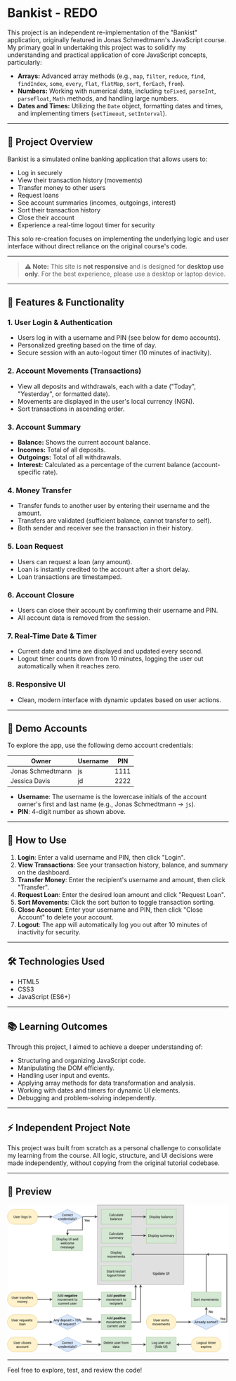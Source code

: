 # Bankist - REDO

This project is an independent re-implementation of the "Bankist" application, originally featured in Jonas Schmedtmann's JavaScript course. My primary goal in undertaking this project was to solidify my understanding and practical application of core JavaScript concepts, particularly:

- **Arrays:** Advanced array methods (e.g., `map`, `filter`, `reduce`, `find`, `findIndex`, `some`, `every`, `flat`, `flatMap`, `sort`, `forEach`, `from`).
- **Numbers:** Working with numerical data, including `toFixed`, `parseInt`, `parseFloat`, `Math` methods, and handling large numbers.
- **Dates and Times:** Utilizing the `Date` object, formatting dates and times, and implementing timers (`setTimeout`, `setInterval`).

---

## 🌟 Project Overview

Bankist is a simulated online banking application that allows users to:

- Log in securely
- View their transaction history (movements)
- Transfer money to other users
- Request loans
- See account summaries (incomes, outgoings, interest)
- Sort their transaction history
- Close their account
- Experience a real-time logout timer for security

This solo re-creation focuses on implementing the underlying logic and user interface without direct reliance on the original course's code.

---

> **⚠️ Note:** This site is **not responsive** and is designed for **desktop use only**. For the best experience, please use a desktop or laptop device.

---

## 🚀 Features & Functionality

### 1. **User Login & Authentication**

- Users log in with a username and PIN (see below for demo accounts).
- Personalized greeting based on the time of day.
- Secure session with an auto-logout timer (10 minutes of inactivity).

### 2. **Account Movements (Transactions)**

- View all deposits and withdrawals, each with a date ("Today", "Yesterday", or formatted date).
- Movements are displayed in the user's local currency (NGN).
- Sort transactions in ascending order.

### 3. **Account Summary**

- **Balance:** Shows the current account balance.
- **Incomes:** Total of all deposits.
- **Outgoings:** Total of all withdrawals.
- **Interest:** Calculated as a percentage of the current balance (account-specific rate).

### 4. **Money Transfer**

- Transfer funds to another user by entering their username and the amount.
- Transfers are validated (sufficient balance, cannot transfer to self).
- Both sender and receiver see the transaction in their history.

### 5. **Loan Request**

- Users can request a loan (any amount).
- Loan is instantly credited to the account after a short delay.
- Loan transactions are timestamped.

### 6. **Account Closure**

- Users can close their account by confirming their username and PIN.
- All account data is removed from the session.

### 7. **Real-Time Date & Timer**

- Current date and time are displayed and updated every second.
- Logout timer counts down from 10 minutes, logging the user out automatically when it reaches zero.

### 8. **Responsive UI**

- Clean, modern interface with dynamic updates based on user actions.

---

## 👤 Demo Accounts

To explore the app, use the following demo account credentials:

| Owner             | Username | PIN  |
| ----------------- | -------- | ---- |
| Jonas Schmedtmann | js       | 1111 |
| Jessica Davis     | jd       | 2222 |

- **Username**: The username is the lowercase initials of the account owner's first and last name (e.g., Jonas Schmedtmann → `js`).
- **PIN**: 4-digit number as shown above.

---

## 📝 How to Use

1. **Login**: Enter a valid username and PIN, then click "Login".
2. **View Transactions**: See your transaction history, balance, and summary on the dashboard.
3. **Transfer Money**: Enter the recipient's username and amount, then click "Transfer".
4. **Request Loan**: Enter the desired loan amount and click "Request Loan".
5. **Sort Movements**: Click the sort button to toggle transaction sorting.
6. **Close Account**: Enter your username and PIN, then click "Close Account" to delete your account.
7. **Logout**: The app will automatically log you out after 10 minutes of inactivity for security.

---

## 🛠️ Technologies Used

- HTML5
- CSS3
- JavaScript (ES6+)

---

## 📚 Learning Outcomes

Through this project, I aimed to achieve a deeper understanding of:

- Structuring and organizing JavaScript code.
- Manipulating the DOM efficiently.
- Handling user input and events.
- Applying array methods for data transformation and analysis.
- Working with dates and timers for dynamic UI elements.
- Debugging and problem-solving independently.

---

## ⚡ Independent Project Note

This project was built from scratch as a personal challenge to consolidate my learning from the course. All logic, structure, and UI decisions were made independently, without copying from the original tutorial codebase.

---

## 📸 Preview

![Bankist App Screenshot](Bankist-flowchart.png)

---

Feel free to explore, test, and review the code!
